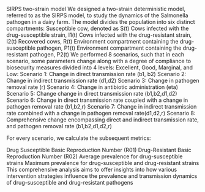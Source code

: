 SIRPS two-strain model 
We designed a two-strain deterministic model, referred to as the SIRPS model, to study the dynamics of the Salmonella pathogen in a dairy farm. The model divides the population into six distinct compartments:
Susceptible cow, denoted as S(t)
Cows infected with the drug-susceptible strain, I1(t)
Cows infected with the drug-resistant strain, I2(t)
Recovered cows, R(t)
Environment compartment containing the drug-susceptible pathogen, P1(t)
Environment compartment containing the drug-resistant pathogen, P2(t)
We performed 8 scenarios, such that in each scenario, some parameters change along with a degree of compliance to biosecurity measures divided into 4 levels: Excellent, Good, Marginal, and Low:
Scenario 1: Change in direct transmission rate (b1, b2)
Scenario 2: Change in indirect transmission rate (d1,d2)
Scenario 3: Change in pathogen removal rate (r)
Scenario 4: Change in antibiotic administration (eta) 
Scenario 5: Change change in direct transmission rate (b1,b2,d1,d2)
Scenario 6: Change in direct transmission rate coupled with a change in pathogen removal rate (b1,b2,r) 
Scenario 7: Change in indirect transmission rate combined with a change in  pathogen removal rate(d1,d2,r)
Scenario 8: Comprehensive change encompassing direct and indirect transmission rate, and pathogen removal rate (b1,b2,d1,d2,r)

For every scenario, we calculate the subsequent metrics:

Drug Susceptible Basic Reproduction Number (R01)
Drug-Resistant Basic Reproduction Number (R02)
Average prevalence for drug-susceptible strains
Maximum prevalence for drug-susceptible and drug-resistant strains
This comprehensive analysis aims to offer insights into how various intervention strategies influence the prevalence and transmission dynamics of drug-susceptible and drug-resistant pathogens
